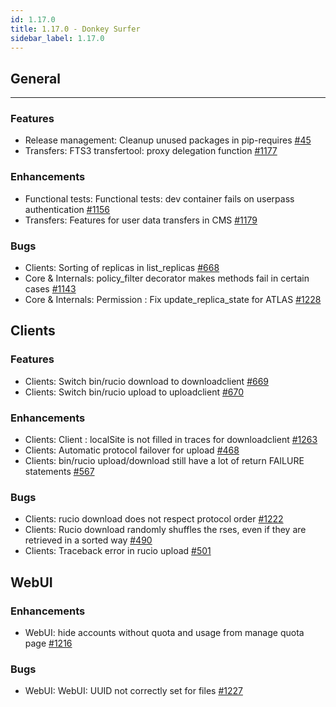 ```yaml
---
id: 1.17.0
title: 1.17.0 - Donkey Surfer
sidebar_label: 1.17.0
---
```


## General
-------

### Features

-   Release management: Cleanup unused packages in pip-requires
    [\#45](https://github.com/rucio/rucio/issues/45)
-   Transfers: FTS3 transfertool: proxy delegation function
    [\#1177](https://github.com/rucio/rucio/issues/1177)

### Enhancements

-   Functional tests: Functional tests: dev container fails on userpass
    authentication [\#1156](https://github.com/rucio/rucio/issues/1156)
-   Transfers: Features for user data transfers in CMS
    [\#1179](https://github.com/rucio/rucio/issues/1179)

### Bugs

-   Clients: Sorting of replicas in list_replicas
    [\#668](https://github.com/rucio/rucio/issues/668)
-   Core & Internals: policy_filter decorator makes methods fail in
    certain cases [\#1143](https://github.com/rucio/rucio/issues/1143)
-   Core & Internals: Permission : Fix update_replica_state for ATLAS
    [\#1228](https://github.com/rucio/rucio/issues/1228)

## Clients

### Features

-   Clients: Switch bin/rucio download to downloadclient
    [\#669](https://github.com/rucio/rucio/issues/669)
-   Clients: Switch bin/rucio upload to uploadclient
    [\#670](https://github.com/rucio/rucio/issues/670)

### Enhancements

-   Clients: Client : localSite is not filled in traces for
    downloadclient [\#1263](https://github.com/rucio/rucio/issues/1263)
-   Clients: Automatic protocol failover for upload
    [\#468](https://github.com/rucio/rucio/issues/468)
-   Clients: bin/rucio upload/download still have a lot of return
    FAILURE statements
    [\#567](https://github.com/rucio/rucio/issues/567)

### Bugs

-   Clients: rucio download does not respect protocol order
    [\#1222](https://github.com/rucio/rucio/issues/1222)
-   Clients: Rucio download randomly shuffles the rses, even if they are
    retrieved in a sorted way
    [\#490](https://github.com/rucio/rucio/issues/490)
-   Clients: Traceback error in rucio upload
    [\#501](https://github.com/rucio/rucio/issues/501)

## WebUI

### Enhancements

-   WebUI: hide accounts without quota and usage from manage quota page
    [\#1216](https://github.com/rucio/rucio/issues/1216)

### Bugs

-   WebUI: WebUI: UUID not correctly set for files
    [\#1227](https://github.com/rucio/rucio/issues/1227)
